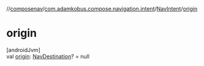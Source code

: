 //[composenav](../../../index.md)/[com.adamkobus.compose.navigation.intent](../index.md)/[NavIntent](index.md)/[origin](origin.md)

# origin

[androidJvm]\
val [origin](origin.md): [NavDestination](../../com.adamkobus.compose.navigation.destination/-nav-destination/index.md)? = null
